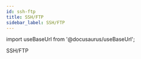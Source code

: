 ```yaml
---
id: ssh-ftp
title: SSH/FTP
sidebar_label: SSH/FTP
---
```


import useBaseUrl from '@docusaurus/useBaseUrl';

SSH/FTP

